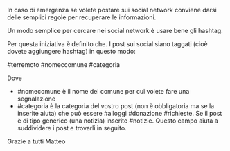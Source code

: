 In caso di emergenza se volete postare sui social network conviene darsi delle semplici regole per recuperare le informazioni.

Un modo semplice per cercare nei social network è usare bene gli hashtag. 

Per questa iniziativa è definito che. I post sui social siano taggati (cioè dovete aggiungere hashtag) in questo modo:

#terremoto #nomeccomune #categoria 

Dove
- #nomecomune è il nome del comune per cui volete fare una segnalazione
- #categoria è la categoria del vostro post (non è obbligatoria ma se la inserite aiuta) che può essere #alloggi #donazione #richieste. Se il post è di tipo generico (una notizia) inserite #notizie. Questo campo aiuta a suddividere i post e trovarli in seguito.

Grazie a tutti
Matteo
